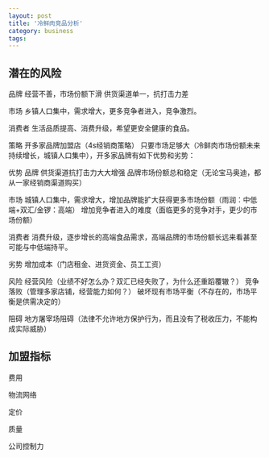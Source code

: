 ```yaml
---
layout: post
title: '冷鲜肉竞品分析'
category: business
tags: 
---
```


## 潜在的风险

品牌
经营不善，市场份额下滑
供货渠道单一，抗打击力差

市场
乡镇人口集中，需求增大，更多竞争者进入，竞争激烈。

消费者
生活品质提高、消费升级，希望更安全健康的食品。


策略
开多家品牌加盟店（4s经销商策略）
只要市场足够大（冷鲜肉市场份额未来持续增长，城镇人口集中），开多家品牌有如下优势和劣势：

优势
品牌
供货渠道抗打击力大大增强
品牌市场份额总和稳定（无论宝马奥迪，都从一家经销商渠道购买）

市场
城镇人口集中，需求增大，增加品牌能扩大获得更多市场份额（雨润：中低端+双汇/金锣：高端）
增加竞争者进入的难度（面临更多的竞争对手，更少的市场份额）

消费者
消费升级，逐步增长的高端食品需求，高端品牌的市场份额长远来看甚至可能与中低端持平。


劣势
增加成本（门店租金、进货资金、员工工资）

风险
经营风险（业绩不好怎么办？双汇已经失败了，为什么还重蹈覆辙？）
竞争落败（管理多家店铺，经营能力如何？）
破坏现有市场平衡（不存在的，市场平衡是供需决定的）

阻碍
地方屠宰场阻碍（法律不允许地方保护行为，而且没有了税收压力，不能构成实际威胁）


## 加盟指标

费用

物流网络

定价

质量

公司控制力

